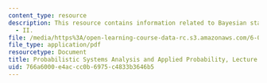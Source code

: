 ```yaml
---
content_type: resource
description: This resource contains information related to Bayesian statistical inference
  - II.
file: /media/https%3A/open-learning-course-data-rc.s3.amazonaws.com/6-041-probabilistic-systems-analysis-and-applied-probability-fall-2010/766a6000e4accc0b6975c4833b3646b5_MIT6_041F10_L22.pdf
file_type: application/pdf
resourcetype: Document
title: Probabilistic Systems Analysis and Applied Probability, Lecture 22
uid: 766a6000-e4ac-cc0b-6975-c4833b3646b5
---
```

